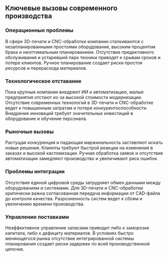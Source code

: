 

## Ключевые вызовы современного производства

###  Операционные проблемы
В сфере 3D-печати и CNC-обработки компании сталкиваются с незапланированными простоями оборудования, высоким процентом брака и неоптимальным планированием. Отсутствие предиктивного обслуживания и устаревший парк техники приводят к срывам сроков и потере клиентов. Ручное планирование создает риски простоя ресурсов и перерасхода материалов.

### Технологическое отставание
Пока крупные компании внедряют ИИ и автоматизацию, малые предприятия отстают из-за высокой стоимости модернизации. Отсутствие современных технологий в 3D-печати и CNC-обработке ведет к повышенным затратам и потере конкурентоспособности. Внедрение инноваций требует значительных инвестиций в оборудование и обучение персонала.

###  Рыночные вызовы
Растущая конкуренция и падающая маржинальность заставляют искать новые решения. Клиенты требуют быстрой реакции на изменения в заказах и высокой кастомизации. Ручная обработка заявок и отсутствие автоматизации замедляют производство и увеличивают риск ошибок.

### Проблемы интеграции
Отсутствие единой цифровой среды затрудняет обмен данными между оборудованием и системами. Для 3D-печати и CNC-обработки критически важна согласованная передача информации от CAD-файла до контроля качества. Разрозненность систем ведет к сбоям и увеличению времени производства.

### Управление поставками
Неэффективное управление запасами приводит либо к заморозке капитала, либо к дефициту материалов. В условиях быстро меняющегося рынка отсутствие интегрированной системы планирования создает риски задержек по всей производственной цепочке.
